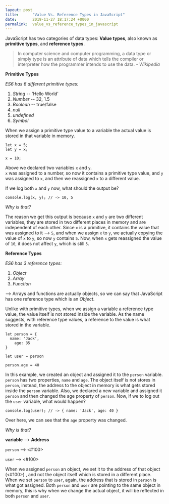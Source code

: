 ```yaml
---
layout: post
title:      "Value Vs. Reference Types in JavaScript"
date:       2019-11-27 18:17:24 +0000
permalink:  value_vs_reference_types_in_javascript
---
```


JavaScript has two categories of data types: **Value types**, also known as **primitive types**, and **reference types**.

> In computer science and computer programming, a data type or simply type is an attribute of data which tells the compiler or interpreter how the programmer intends to use the data. - *Wikipedia*

**Primitive Types**

*ES6 has 6 different primitive types:*

1. *String* -- 'Hello World'
2. *Number* -- 32, 1.5
3. *Boolean* -- true/false
4. *null*
5. *undefined*
6. *Symbol*

When we assign a primitive type value to a variable the actual value is stored in that variable in memory. 

```
let x = 5;
let y = x;

x = 10;

```
Above we declared two variables `x` and `y`.  
`x` was assigned to a number, so now it contains a primitive type value, and `y` was assigned to `x`, and then we reassigned `x` to a different value. 

If we log both `x` and `y` now, what should the output be?

```
console.log(x, y); // -> 10, 5
```
*Why is that?*

The reason we get this output is because `x` and `y` are two different variables, they are stored in two different places in memory and are independent of each other.
Since `x` is a primitive, it contains the value that was assigned to it --> `5`,
and when we assign `x` to `y`, we actually copying the value of `x` to `y`, so now `y` contains `5`.
Now, when `x` gets reassigned the value of `10`, it does not affect `y`, which is still `5`.

**Reference Types**

*ES6 has 3 reference types:*

1. *Object*
2. *Array*
3. *Function*

--> Arrays and functions are actually objects, so we can say that JavaScript has one reference type which is an *Object*.

Unlike with primitive types, when we assign a variable a reference type value, the value itself is not stored inside the variable. As the name suggests, with reference type values, a reference to the value is what stored in the variable. 

```
let person = {
  name: 'Jack',
	age: 35
}

let user = person

person.age = 40

```

In this example, we created an object and assigned it to the `person` variable. `person` has two properties, `name` and `age`.  The object itself is not stores in `person`, instead, the address to the object in memory is what gets stored inside the `person` variable. 
Also, we declared a new variable and assigned it `person` and then changed the age property of `person`.
Now, if we to log out the `user` variable, what would happen?
 
```
console.log(user); // -> { name: 'Jack', age: 40 } 
```
Over here, we can see that the `age` property was changed. 

*Why is that?*

**variable** --> **Address**

`person` -->  <#100>

`user` -->  <#100>

When we assigned `person` an object, we set it to the address of that object (<#100>) , and not the object itself which is stored in a different place. 
When we set `person` to `user`, again, the address that is stored in `person` is what got assigned.
Both `person` and `user` are pointing to the same object in memory, this is why when we change the actual object, it will be reflected in both `person` and `user`. 
    

